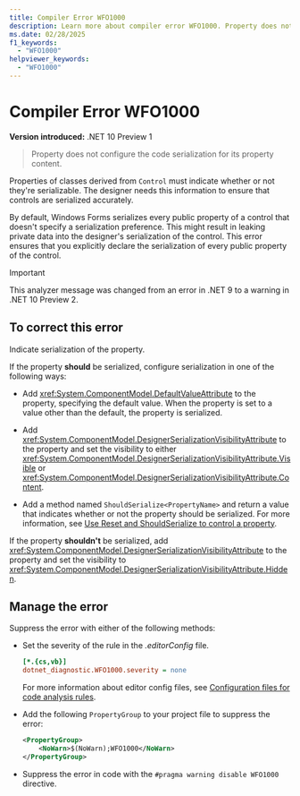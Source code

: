 ```yaml
---
title: Compiler Error WFO1000
description: Learn more about compiler error WFO1000. Property does not configure the code serialization for its content.
ms.date: 02/28/2025
f1_keywords:
  - "WFO1000"
helpviewer_keywords:
  - "WFO1000"
---
```


# Compiler Error WFO1000

**Version introduced:** .NET 10 Preview 1

> Property does not configure the code serialization for its property content.

Properties of classes derived from `Control` must indicate whether or not they're serializable. The designer needs this information to ensure that controls are serialized accurately.

By default, Windows Forms serializes every public property of a control that doesn't specify a serialization preference. This might result in leaking private data into the designer's serialization of the control. This error ensures that you explicitly declare the serialization of every public property of the control.

> [!IMPORTANT]
> This analyzer message was changed from an error in .NET 9 to a warning in .NET 10 Preview 2.

## To correct this error

Indicate serialization of the property.

If the property **should** be serialized, configure serialization in one of the following ways:

- Add <xref:System.ComponentModel.DefaultValueAttribute> to the property, specifying the default value. When the property is set to a value other than the default, the property is serialized.

- Add <xref:System.ComponentModel.DesignerSerializationVisibilityAttribute> to the property and set the visibility to either <xref:System.ComponentModel.DesignerSerializationVisibilityAttribute.Visible> or <xref:System.ComponentModel.DesignerSerializationVisibilityAttribute.Content>.

- Add a method named `ShouldSerialize<PropertyName>` and return a value that indicates whether or not the property should be serialized. For more information, see [Use Reset and ShouldSerialize to control a property](../controls-design/how-to-designer-properties-shouldserialize-reset.md).

If the property **shouldn't** be serialized, add <xref:System.ComponentModel.DesignerSerializationVisibilityAttribute> to the property and set the visibility to <xref:System.ComponentModel.DesignerSerializationVisibilityAttribute.Hidden>.

## Manage the error

Suppress the error with either of the following methods:

- Set the severity of the rule in the _.editorConfig_ file.

  ```ini
  [*.{cs,vb}]
  dotnet_diagnostic.WFO1000.severity = none
  ```

  For more information about editor config files, see [Configuration files for code analysis rules](/dotnet/fundamentals/code-analysis/configuration-files).

- Add the following `PropertyGroup` to your project file to suppress the error:

  ```xml
  <PropertyGroup>
      <NoWarn>$(NoWarn);WFO1000</NoWarn>
  </PropertyGroup>
  ```

- Suppress the error in code with the `#pragma warning disable WFO1000` directive.
